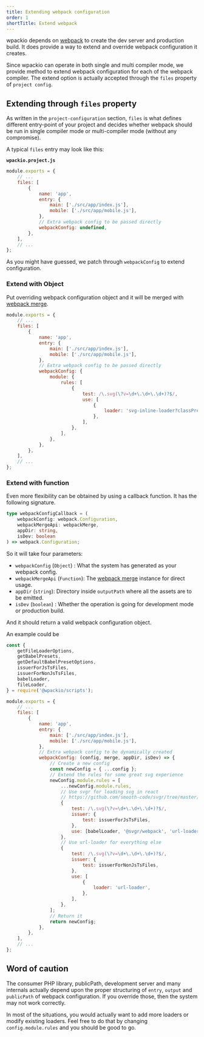```yaml
---
title: Extending webpack configuration
order: 1
shortTitle: Extend webpack
---
```


wpackio depends on [webpack](https://webpack.js.org) to create the dev server
and production build. It does provide a way to extend and override webpack
configuration it creates.

Since wpackio can operate in both single and multi compiler mode, we provide
method to extend webpack configuration for each of the webpack compiler. The
extend option is actually accepted through the `files` property of
`project config`.

## Extending through `files` property

As written in the `project-configuration` section, `files` is what defines
different entry-point of your project and decides whether webpack should be run
in single compiler mode or multi-compiler mode (without any compromise).

A typical `files` entry may look like this:

**`wpackio.project.js`**

```js
module.exports = {
	// ...
	files: [
		{
			name: 'app',
			entry: {
				main: ['./src/app/index.js'],
				mobile: ['./src/app/mobile.js'],
			},
			// Extra webpack config to be passed directly
			webpackConfig: undefined,
		},
	],
	// ...
};
```

As you might have guessed, we patch through `webpackConfig` to extend
configuration.

### Extend with Object

Put overriding webpack configuration object and it will be merged with
[webpack merge](https://github.com/survivejs/webpack-merge).

```js
module.exports = {
	// ...
	files: [
		{
			name: 'app',
			entry: {
				main: ['./src/app/index.js'],
				mobile: ['./src/app/mobile.js'],
			},
			// Extra webpack config to be passed directly
			webpackConfig: {
				module: {
					rules: [
						{
							test: /\.svg(\?v=\d+\.\d+\.\d+)?$/,
							use: [
								{
									loader: 'svg-inline-loader?classPrefix',
								},
							],
						},
					],
				},
			},
		},
	],
	// ...
};
```

### Extend with function

Even more flexibility can be obtained by using a callback function. It has the
following signature.

```ts
type webpackConfigCallback = (
	webpackConfig: webpack.Configuration,
	webpackMergeApi: webpackMerge,
	appDir: string,
	isDev: boolean
) => webpack.Configuration;
```

So it will take four parameters:

- `webpackConfig` (`Object`) : What the system has generated as your webpack
  config.
- `webpackMergeApi` (`Function`): The
  [webpack merge](https://github.com/survivejs/webpack-merge) instance for
  direct usage.
- `appDir` (`string`): Directory inside `outputPath` where all the assets are to
  be emitted.
- `isDev` (`boolean`) : Whether the operation is going for development mode or
  production build.

And it should return a valid webpack configuration object.

An example could be

```js
const {
	getFileLoaderOptions,
	getBabelPresets,
	getDefaultBabelPresetOptions,
	issuerForJsTsFiles,
	issuerForNonJsTsFiles,
	babelLoader,
	fileLoader,
} = require('@wpackio/scripts');

module.exports = {
	// ...
	files: [
		{
			name: 'app',
			entry: {
				main: ['./src/app/index.js'],
				mobile: ['./src/app/mobile.js'],
			},
			// Extra webpack config to be dynamically created
			webpackConfig: (config, merge, appDir, isDev) => {
				// Create a new config
				const newConfig = { ...config };
				// Extend the rules for some great svg experience
				newConfig.module.rules = [
					...newConfig.module.rules,
					// Use svgr for loading svg in react
					// https://github.com/smooth-code/svgr/tree/master/packages/webpack#handle-svg-in-css-sass-or-less
					{
						test: /\.svg(\?v=\d+\.\d+\.\d+)?$/,
						issuer: {
							test: issuerForJsTsFiles,
						},
						use: [babelLoader, '@svgr/webpack', 'url-loader'],
					},
					// Use url-loader for everything else
					{
						test: /\.svg(\?v=\d+\.\d+\.\d+)?$/,
						issuer: {
							test: issuerForNonJsTsFiles,
						},
						use: [
							{
								loader: 'url-loader',
							},
						],
					},
				];
				// Return it
				return newConfig;
			},
		},
	],
	// ...
};
```

## Word of caution

The consumer PHP library, publicPath, development server and many internals
actually depend upon the proper structuring of `entry`, `output` and
`publicPath` of webpack configuration. If you override those, then the system
may not work correctly.

In most of the situations, you would actually want to add more loaders or modify
existing loaders. Feel free to do that by changing `config.module.rules` and you
should be good to go.
